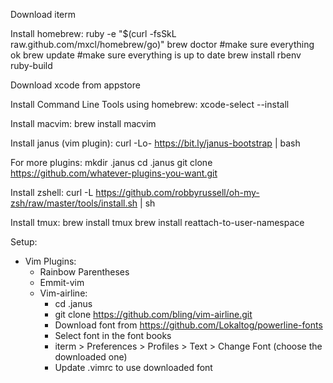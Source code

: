 Download iterm

Install homebrew:
  ruby -e "$(curl -fsSkL raw.github.com/mxcl/homebrew/go)"
  brew doctor #make sure everything ok
  brew update #make sure everything is up to date
  brew install rbenv ruby-build

Download xcode from appstore

Install Command Line Tools using homebrew:
  xcode-select --install

Install macvim:
  brew install macvim

Install janus (vim plugin):
  curl -Lo- https://bit.ly/janus-bootstrap | bash

For more plugins:
  mkdir .janus
  cd .janus
  git clone https://github.com/whatever-plugins-you-want.git

Install zshell:
  curl -L https://github.com/robbyrussell/oh-my-zsh/raw/master/tools/install.sh
| sh

Install tmux:
  brew install tmux
  brew install reattach-to-user-namespace




Setup:
+ Vim Plugins:
  - Rainbow Parentheses
  - Emmit-vim
  - Vim-airline:
     + cd .janus
     + git clone https://github.com/bling/vim-airline.git
     + Download font from https://github.com/Lokaltog/powerline-fonts
     + Select font in the font books
     + iterm > Preferences > Profiles > Text > Change Font (choose the
downloaded one)
     + Update .vimrc to use downloaded font

